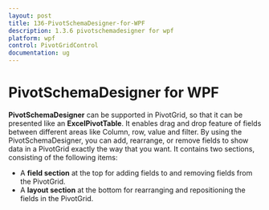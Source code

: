 ```yaml
---
layout: post
title: 136-PivotSchemaDesigner-for-WPF
description: 1.3.6 pivotschemadesigner for wpf
platform: wpf
control: PivotGridControl
documentation: ug
---
```


# PivotSchemaDesigner for WPF

**PivotSchemaDesigner** can be supported in PivotGrid, so that it can be presented like an **ExcelPivotTable**. It enables drag and drop feature of fields between different areas like Column, row, value and filter. By using the PivotSchemaDesigner, you can add, rearrange, or remove fields to show data in a PivotGrid exactly the way that you want. It contains two sections, consisting of the following items:

* A **field section** at the top for adding fields to and removing fields from the PivotGrid.
* A **layout section** at the bottom for rearranging and repositioning the fields in the PivotGrid.
